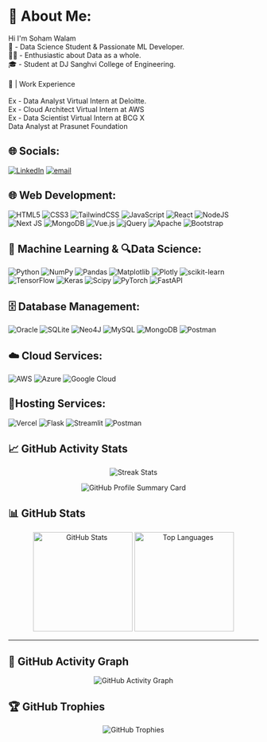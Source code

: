# 💫 About Me:
Hi I'm Soham Walam<br>🧠 - Data Science Student & Passionate ML Developer.<br>🧑‍💻 - Enthusiastic about Data as a whole.<br>🎓 - Student at DJ Sanghvi College of Engineering.<br><br>🏢 | Work Experience<br><br>
Ex - Data Analyst Virtual Intern at Deloitte.<br>Ex - Cloud Architect Virtual Intern at AWS<br>Ex - Data Scientist Virtual Intern at BCG X <br> Data Analyst at Prasunet Foundation

## 🌐 Socials:
[![LinkedIn](https://img.shields.io/badge/LinkedIn-%230077B5.svg?logo=linkedin&logoColor=white)](https://www.linkedin.com/in/soham-walam-b82446296/) [![email](https://img.shields.io/badge/Email-D14836?logo=gmail&logoColor=white)](mailto:musicianshub010@gmail.com) 

## 🌐 Web Development: 
![HTML5](https://img.shields.io/badge/html5-%23E34F26.svg?style=for-the-badge&logo=html5&logoColor=white) ![CSS3](https://img.shields.io/badge/css3-%231572B6.svg?style=for-the-badge&logo=css3&logoColor=white) ![TailwindCSS](https://img.shields.io/badge/tailwindcss-%2338B2AC.svg?style=for-the-badge&logo=tailwind-css&logoColor=white) ![JavaScript](https://img.shields.io/badge/javascript-%23323330.svg?style=for-the-badge&logo=javascript&logoColor=%23F7DF1E) ![React](https://img.shields.io/badge/react-%2320232a.svg?style=for-the-badge&logo=react&logoColor=%2361DAFB) ![NodeJS](https://img.shields.io/badge/node.js-6DA55F?style=for-the-badge&logo=node.js&logoColor=white) ![Next JS](https://img.shields.io/badge/Next-black?style=for-the-badge&logo=next.js&logoColor=white) ![MongoDB](https://img.shields.io/badge/MongoDB-%234ea94b.svg?style=for-the-badge&logo=mongodb&logoColor=white) ![Vue.js](https://img.shields.io/badge/vue.js-%2335495e.svg?style=for-the-badge&logo=vuedotjs&logoColor=%234FC08D) ![jQuery](https://img.shields.io/badge/jquery-%230769AD.svg?style=for-the-badge&logo=jquery&logoColor=white) ![Apache](https://img.shields.io/badge/apache-%23D42029.svg?style=for-the-badge&logo=apache&logoColor=white) ![Bootstrap](https://img.shields.io/badge/bootstrap-%238511FA.svg?style=for-the-badge&logo=bootstrap&logoColor=white)

## 🤖 Machine Learning & 🔍Data Science:
![Python](https://img.shields.io/badge/python-3670A0?style=for-the-badge&logo=python&logoColor=ffdd54) ![NumPy](https://img.shields.io/badge/numpy-%23013243.svg?style=for-the-badge&logo=numpy&logoColor=white) ![Pandas](https://img.shields.io/badge/pandas-%23150458.svg?style=for-the-badge&logo=pandas&logoColor=white) ![Matplotlib](https://img.shields.io/badge/Matplotlib-%23ffffff.svg?style=for-the-badge&logo=Matplotlib&logoColor=black) ![Plotly](https://img.shields.io/badge/Plotly-%233F4F75.svg?style=for-the-badge&logo=plotly&logoColor=white) ![scikit-learn](https://img.shields.io/badge/scikit--learn-%23F7931E.svg?style=for-the-badge&logo=scikit-learn&logoColor=white) ![TensorFlow](https://img.shields.io/badge/TensorFlow-%23FF6F00.svg?style=for-the-badge&logo=TensorFlow&logoColor=white) ![Keras](https://img.shields.io/badge/Keras-%23D00000.svg?style=for-the-badge&logo=Keras&logoColor=white) ![Scipy](https://img.shields.io/badge/SciPy-%230C55A5.svg?style=for-the-badge&logo=scipy&logoColor=%white) ![PyTorch](https://img.shields.io/badge/PyTorch-%23EE4C2C.svg?style=for-the-badge&logo=PyTorch&logoColor=white) ![FastAPI](https://img.shields.io/badge/FastAPI-005571?style=for-the-badge&logo=fastapi)

## 🗄️ Database Management:  
![Oracle](https://img.shields.io/badge/Oracle-F80000?style=for-the-badge&logo=oracle&logoColor=white) ![SQLite](https://img.shields.io/badge/sqlite-%2307405e.svg?style=for-the-badge&logo=sqlite&logoColor=white) ![Neo4J](https://img.shields.io/badge/Neo4j-008CC1?style=for-the-badge&logo=neo4j&logoColor=white) ![MySQL](https://img.shields.io/badge/mysql-4479A1.svg?style=for-the-badge&logo=mysql&logoColor=white) ![MongoDB](https://img.shields.io/badge/MongoDB-%234ea94b.svg?style=for-the-badge&logo=mongodb&logoColor=white) ![Postman](https://img.shields.io/badge/Postman-FF6C37?style=for-the-badge&logo=postman&logoColor=white) 

## ☁️ Cloud Services: 
![AWS](https://img.shields.io/badge/AWS-%23FF9900.svg?style=for-the-badge&logo=amazon-aws&logoColor=white) ![Azure](https://img.shields.io/badge/azure-%230072C6.svg?style=for-the-badge&logo=microsoftazure&logoColor=white) ![Google Cloud](https://img.shields.io/badge/GoogleCloud-%234285F4.svg?style=for-the-badge&logo=google-cloud&logoColor=white) 

## 🚀Hosting Services:  
![Vercel](https://img.shields.io/badge/vercel-%23000000.svg?style=for-the-badge&logo=vercel&logoColor=white) ![Flask](https://img.shields.io/badge/flask-%23000.svg?style=for-the-badge&logo=flask&logoColor=white) ![Streamlit](https://img.shields.io/badge/Streamlit-%23FE4B4B.svg?style=for-the-badge&logo=streamlit&logoColor=white) ![Postman](https://img.shields.io/badge/Postman-FF6C37?style=for-the-badge&logo=postman&logoColor=white)
<br/>
## 📈 GitHub Activity Stats

<!-- Streak stats -->
<p align="center">
  <img src="https://nirzak-streak-stats.vercel.app/?user=SohamWalam11&theme=radical&hide_border=false" alt="Streak Stats"/>
</p>

<!-- Profile summary card -->
<p align="center">
  <img src="https://github-profile-summary-cards.vercel.app/api/cards/profile-details?username=SohamWalam11&theme=radical" alt="GitHub Profile Summary Card"/>
</p>

## 📊 GitHub Stats

<p align="center"> <img src="https://github-readme-stats.vercel.app/api?username=SohamWalam11&theme=radical&hide_border=false&include_all_commits=true&count_private=true" alt="GitHub Stats" height="200"/> <img src="https://github-readme-stats.vercel.app/api/top-langs/?username=SohamWalam11&theme=radical&hide_border=false&layout=compact" alt="Top Languages" height="200"/> </p>

---
## 🌱 GitHub Activity Graph

<p align="center">
  <img src="https://github-readme-activity-graph.vercel.app/graph?username=SohamWalam11&bg_color=0d1117&color=7f3fbf&line=7f3fbf&point=7f3fbf&area=true&area_color=ffffff&title_color=ffffff" alt="GitHub Activity Graph"/>
</p>


## 🏆 GitHub Trophies

<p align="center">
  <img src="https://github-profile-trophy.vercel.app/?username=SohamWalam11&theme=radical&margin-w=15&no-frame=true" alt="GitHub Trophies"/>
</p>







<!-- Proudly created with GPRM ( https://gprm.itsvg.in ) -->
